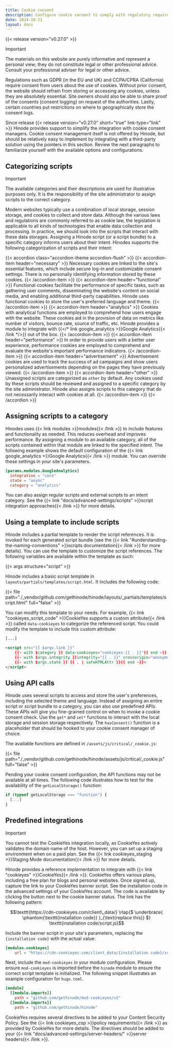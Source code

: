 ```yaml
---
title: Cookie consent
description: Configure cookie consent to comply with regulatory requirements.
date: 2024-10-21
layout: docs
---
```


{{< release version="v0.27.0" >}}

> [!IMPORTANT]
> The materials on this website are purely informative and represent a personal view; they do not constitute legal or other professional advice. Consult your professional adviser for legal or other advice.

Regulations such as GDPR (in the EU and UK) and CCPA/CPRA (California) require consent from users about the use of cookies. Without prior consent, the website should refrain from storing or accessing any cookies, unless they are absolutely essential. Site owners should also be able to share proof of the consents (consent logging) on request of the authorities. Lastly, certain countries put restrictions on where to geographically store the consent logs.

Since release {{< release version="v0.27.0" short="true" link-type="link" >}} Hinode provides support to simplify the integration with cookie consent managers. Cookie consent management itself is not offered by Hinode, but should be relatively easy to implement by integrating with a third-party solution using the pointers in this section. Review the next paragraphs to familiarize yourself with the available options and configurations.

## Categorizing scripts

> [!IMPORTANT]
> The available categories and their descriptions are used for illustrative purposes only. It is the responsibility of the site administrator to assign scripts to the correct category.

Modern websites typically use a combination of local storage, session storage, and cookies to collect and store data. Although the various laws and regulations are commonly referred to as cookie law, the legislation is applicable to all kinds of technologies that enable data collection and processing. In practice, we should look into the scripts that interact with these data storages. Assigning a Hinode script (or a script bundle) to a specific category informs users about their intent. Hinodes supports the following categorization of scripts and their intent:

<!-- markdownlint-disable MD037 -->
{{< accordion class="accordion-theme accordion-flush" >}}
  {{< accordion-item header="necessary" >}}
    Necessary cookies are linked to the site's essential features, which include secure log-in and customizable consent settings. There is no personally identifying information stored by these cookies.
  {{< /accordion-item >}}
  {{< accordion-item header="functional" >}}
    Functional cookies facilitate the performance of specific tasks, such as gathering user comments, disseminating the website's content on social media, and enabling additional third-party capabilities. Hinode uses functional cookies to store the user's preferred language and theme.
  {{< /accordion-item >}}
  {{< accordion-item header="analytics" >}}
    Cookies with analytical functions are employed to comprehend how users engage with the website. These cookies aid in the provision of data on metrics like number of visitors, bounce rate, source of traffic, etc. Hinode provides a module to integrate with {{</* link google_analytics >}}Google Analytics{{< /link */>}} out of the box.
  {{< /accordion-item >}}
  {{< accordion-item header="performance" >}}
    In order to provide users with a better user experience, performance cookies are employed to comprehend and evaluate the website's important performance indicators.
  {{< /accordion-item >}}
  {{< accordion-item header="advertisement" >}}
    Advertisement cookies are used to track the success of ad campaigns and show users personalized advertisements depending on the pages they have previously viewed.
  {{< /accordion-item >}}
  {{< accordion-item header="other" >}}
    Unassigned scripts are categorized as `other` by default. Any cookies used by these scripts should be reviewed and assigned to a specific category by the site administrator. Hinode also assigns scripts to this category that do not necessarily interact with cookies at all.
  {{< /accordion-item >}}
{{< /accordion >}}
<!-- markdownlint-enable MD037 -->

## Assigning scripts to a category

Hinodes uses {{< link modules >}}modules{{< /link >}} to include features and functionality as needed. This reduces overhead and improves performance. By assigning a module to an available category, all of the scripts contained within that module are linked to the specified intent. The following example shows the default configuration of the {{< link google_analytics >}}Google Analytics{{< /link >}} module. You can override these settings in your site's parameters.

```toml
[params.modules.GoogleAnalytics]
  integration = "core"
  state = "async"
  category = "analytics"
```

You can also assign regular scripts and external scripts to an intent category. See the {{< link "docs/advanced-settings/scripts" >}}script integration approaches{{< /link >}} for more details.

## Using a template to include scripts

Hinode includes a partial template to render the script references. It is invoked for each generated script bundle (see the {{< link "#understanding-the-naming-conventions" >}}scripts documentation{{< /link >}} for more details). You can use the template to customize the script references. The following variables are available within the template as such:

{{< args structure="script" >}}

Hinode includes a basic script template in `layouts/partials/templates/script.html`. It includes the following code:

{{< file path="./_vendor/github.com/gethinode/hinode/layouts/_partials/templates/script.html" full="false" >}}

You can modify this template to your needs. For example, {{< link "cookieyes_script_code" >}}CookieYes supports a custom attribute{{< /link >}} called `data-cookieyes` to categorize the referenced script. You could modify the template to include this custom attribute:

```html {hl_lines=[4]}
[...]

<script src="{{ $args.link }}"
    {{- with $category }} data-cookieyes="cookieyes-{{ . }}"{{ end -}}
    {{- with $args.integrity }}integrity="{{ . }}" crossorigin="anonymous"{{ end }}
    {{- with $args.state }} {{ . | safeHTMLAttr }}{{ end -}}>
</script>
```

## Using API calls

Hinode uses several scripts to access and store the user's preferences, including the selected theme and language. Instead of assigning an entire script or script bundle to a category, you can also use predefined APIs. These APIs will give you fine-grained control on when to invoke a cookie consent check. Use the `get*` and `set*` functions to interact with the local storage and session storage respectively. The `hasConsent()` function is a placeholder that should be hooked to your cookie consent manager of choice.

The available functions are defined in `/assets/js/critical/_cookie.js`:

{{< file path="./_vendor/github.com/gethinode/hinode/assets/js/critical/_cookie.js" full="false" >}}

Pending your cookie consent configuration, the API functions may not be available at all times. The following code illustrates how to test for the availability of the `getLocalStorage()` function:

```js
if (typeof getLocalStorage === "function") {
  [...]
}
```

## Predefined integrations

> [!IMPORTANT]
> You cannot test the CookieYes integration locally, as CookieYes actively validates the domain name of the host. However, you can set up a staging environment when on a paid plan. See the {{< link cookieyes_staging >}}Staging Mode documentation{{< /link >}} for more details.

Hinode provides a reference implementation to integrate with {{< link "cookieyes" >}}CookieYes{{< /link >}}. CookieYes offers various plans, including a free plan for blogs and personal websites. Once signed up, capture the link to your CookieYes banner script. See the installation code in the advanced settings of your CookieYes account. The code is available by clicking the button next to the cookie banner status. The link has the following pattern:

```math {class="mb-4"}
\texttt{https://cdn-cookieyes.com/client\_data/}

\rlap{$
    \underbrace{
        \phantom{\texttt{installation code}}
    }_{\text{replace this}}
$}

\texttt{installation code/script.js}
```

Include the banner script in your site's parameters, replacing the `{installation code}` with the actual value:

```toml
[modules.cookieyes]
    url = "https://cdn-cookieyes.com/client_data/{installation code}/script.js"
```

Next, include the `mod-cookieyes` in your module configuration. Please ensure `mod-cookieyes` is imported before the `hinode` module to ensure the correct script template is initialized. The following snippet illustrates an example configuration for `hugo.toml`.

```toml
[module]
  [[module.imports]]
    path = "github.com/gethinode/mod-cookieyes/v2"
  [[module.imports]]
    path = "github.com/gethinode/hinode"
```

CookieYes requires several directives to be added to your Content Security Policy. See the {{< link cookieyes_csp >}}policy requirements{{< /link >}} as provided by CookieYes for more details. The directives should be added to your {{< link "docs/advanced-settings/server-headers/" >}}server headers{{< /link >}}.
